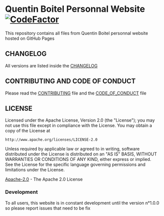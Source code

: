 # Quentin Boitel Personnal Website  [![CodeFactor](https://www.codefactor.io/repository/github/qbtl/qbtl.github.io/badge)](https://www.codefactor.io/repository/github/qbtl/qbtl.github.io)

This repository contains all files from Quentin Boitel personnal website hosted on GitHub Pages

## CHANGELOG

All versions are listed inside the [CHANGELOG](https://www.github.com/qbtl/qbtl.github.io/blob/master/CHANGELOG.md)

## CONTRIBUTING AND CODE OF CONDUCT

Please read the [CONTRIBUTING](https://www.github.com/qbtl/qbtl.github.io/blob/master/CONTRIBUTING.md) file and the [CODE_OF_CONDUCT](https://www.github.com/qbtl/qbtl.github.io/blob/master/CODE_OF_CONDUCT.md) file

## LICENSE

Licensed under the Apache License, Version 2.0 (the "License");
you may not use this file except in compliance with the License.
You may obtain a copy of the License at

    http://www.apache.org/licenses/LICENSE-2.0

Unless required by applicable law or agreed to in writing, software
distributed under the License is distributed on an "AS IS" BASIS,
WITHOUT WARRANTIES OR CONDITIONS OF ANY KIND, either express or implied.
See the License for the specific language governing permissions and
limitations under the License.

[Apache-2.0](https://apache.org/licenses/LICENSE-2.0) - The Apache 2.0 License

### Development

To all users, this website is in constant development until the version n°1.0.0 so please report issues that need to be fix
